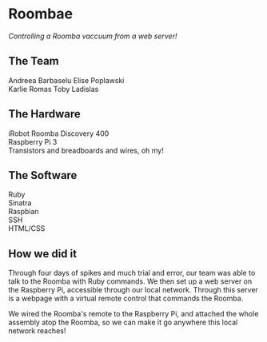 # Roombae

*Controlling a Roomba vaccuum from a web server!*

## The Team  

Andreea Barbaselu
Elise Poplawski  
Karlie Romas
Toby Ladislas

## The Hardware

iRobot Roomba Discovery 400  
Raspberry Pi 3  
Transistors and breadboards and wires, oh my!  

## The Software  

Ruby  
Sinatra  
Raspbian  
SSH  
HTML/CSS  

## How we did it  

Through four days of spikes and much trial and error, our team was able to talk to the Roomba with Ruby commands. We then set up a web server on the Raspberry Pi, accessible through our local network.  Through this server is a webpage with a virtual remote control that commands the Roomba.

We wired the Roomba's remote to the Raspberry Pi, and attached the whole assembly atop the Roomba, so we can make it go anywhere this local network reaches!











